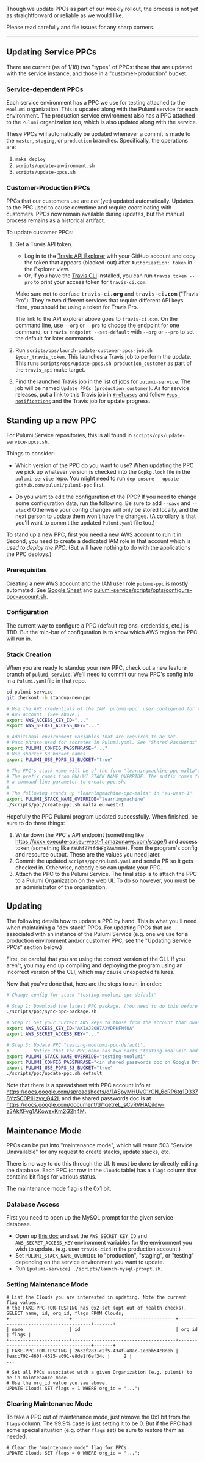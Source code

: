 Though we update PPCs as part of our weekly rollout, the process is not *yet* as straightforward or reliable as we would like.

Please read carefully and file issues for any sharp corners.

---

## Updating Service PPCs

There are current (as of 1/18) two "types" of PPCs: those that are updated with the service instance, and those in a "customer-production" bucket.

### Service-dependent PPCs

Each service environment has a PPC we use for testing attached to the `Moolumi` organization. This is updated along with the Pulumi service for each environment. The production service environment also has a PPC attached to the `Pulumi` organization too, which is also updated along with the service.

These PPCs will automatically be updated whenever a commit is made to the `master`, `staging`, or `production` branches. Specifically, the operations are:

1. `make deploy`
1. `scripts/update-environment.sh`
1. `scripts/update-ppcs.sh`

### Customer-Production PPCs

PPCs that our customers use are _not_ (yet) updated automatically. Updates to the PPC used to cause downtime and require coordinating with customers. PPCs now remain available during updates, but the manual process remains as a historical artifact.

To update customer PPCs:

1. Get a Travis API token.
   - Log in to the [Travis API Explorer](https://developer.travis-ci.com/explore/#explorer) with your GitHub account and copy the token that appears (blacked-out) after `Authorization: token` in the Explorer view.
   - Or, if you have the [Travis CLI](https://github.com/travis-ci/travis.rb) installed, you can run `travis token --pro` to print your access token for `travis-ci.com`.

   Make sure not to confuse <tt>travis-ci<b>.org</b></tt> and <tt>travis-ci<b>.com</b></tt> ("Travis Pro"). They're two different services that require different API keys. Here, you should be using a token for Travis Pro.

   The link to the API explorer above goes to `travis-ci.com`. On the command line, use `--org` or `--pro` to choose the endpoint for one command, or `travis endpoint --set-default` with `--org` or `--pro` to set the default for later commands.
   
2. Run `scripts/ops/launch-update-customer-ppcs-job.sh $your_travis_token`. This launches a Travis job to perform the update. This runs `scripts/ops/update-ppcs.sh production_customer` as part of the `travis_api` make target.
3. Find the launched Travis job in the [list of jobs for `pulumi-service`](https://travis-ci.com/pulumi/pulumi-service). The job will be named `Update PPCs (production_customer)`. As for service releases, put a link to this Travis job in [`#releases`](https://pulumi.slack.com/messages/C79MDKGMV/) and follow [`#ops-notifications`](https://pulumi.slack.com/messages/C8FNQFZQQ/) and the Travis job for update progress.

## Standing up a new PPC

For Pulumi Service repositories, this is all found in `scripts/ops/update-service-ppcs.sh`.

Things to consider:

- Which version of the PPC do you want to use? When updating the PPC we pick up whatever version is checked into the `Gopkg.lock` file in the `pulumi-service` repo. You might need to run `dep ensure --update github.com/pulumi/pulumi-ppc` first.

- Do you want to edit the configuration of the PPC? If you need to change some configuration data, run the following. Be sure to add `--save` and `--stack`! Otherwise your config changes will only be stored locally, and the next person to update them won't have the changes. (A corollary is that you'll want to commit the updated `Pulumi.yaml` file too.)

To stand up a new PPC, first you need a new AWS account to run it in. Second, you need to create a dedicated IAM role in that account which is _used to deploy the PPC_. (But will have nothing to do with the applications the PPC deploys.)

### Prerequisites

Creating a new AWS account and the IAM user role `pulumi-ppc` is mostly automated. See [Google Sheet](https://docs.google.com/spreadsheets/d/1ASpyMHUvC1rCN_6cRP6tq1D3378YzSC0PlHzvv_G42I/edit?ts=5a1c642f#gid=840536896) and [pulumi-service/scripts/opts/configure-ppc-account.sh](https://github.com/pulumi/pulumi-service/blob/master/scripts/ops/configure-ppc-account.sh).

### Configuration

The current way to configure a PPC (default regions, credentials, etc.) is TBD. But the min-bar of configuration is to know which AWS region the PPC will run in.

### Stack Creation

When you are ready to standup your new PPC, check out a new feature branch of `pulumi-service`. We'll need to commit our new PPC's config info in a `Pulumi.yaml`file in that repo.

```bash
cd-pulumi-service
git checkout -b standup-new-ppc

# Use the AWS credentials of the IAM `pulumi-ppc` user configured for the PPC's containing
# AWS account. (See above.)
export AWS_ACCESS_KEY_ID="..."
export AWS_SECRET_ACCESS_KEY="..."

# Additional environment variables that are required to be set.
# Pass phrase used for secretes in Pulumi.yaml. See "Shared Passwords" doc on Google Drive.
export PULUMI_CONFIG_PASSPHRASE="..."
# Use shorter S3 bucket names.
export PULUMI_USE_POPS_S3_BUCKET="true"

# The PPC's stack name will be of the form "learningmachine-ppc-malta".
# The prefix comes from PULUMI_STACK_NAME_OVERRIDE. The suffix comes from
# a command-line parameter to create-ppc.sh.
#
# The following stands up "learningmachine-ppc-malta" in "eu-west-1".
export PULUMI_STACK_NAME_OVERRIDE="learningmachine"
./scripts/ppc/create-ppc.sh malta eu-west-1
```

Hopefully the PPC Pulumi program updated successfully. When finished, be sure to do three things:

1. Write down the PPC's API endpoint (something like https://xxxx.execute-api.eu-west-1.amazonaws.com/stage/) and access token (something like `AWUhfZ7tfdHFgZAAhmU9`). From the program's config and resource output. These are the values you need later.
2. Commit the updated `scripts/ppc/Pulumi.yaml` and send a PR so it gets checked in. Otherwise, nobody else can update your PPC.
3. Attach the PPC to the Pulumi Service. The final step is to attach the PPC to a Pulumi Organization on the web UI. To do so however, you must be an administrator of the organization.

## Updating

The following details how to update a PPC by hand. This is what you'll need when maintaining a "dev stack" PPCs. For updating PPCs that are associated with an instance of the Pulumi Service (e.g. one we use for a production environment and/or customer PPC, see the "Updating Service PPCs" section below.)

First, be careful that you are using the correct version of the CLI.  If you aren't, you may end up compiling and deploying the program using an incorrect version of the CLI, which may cause unexpected failures.

Now that you've done that, here are the steps to run, in order:

```bash
# Change config for stack "testing-moolumi-ppc-default"

# Step 1: Download the latest PPC package. (You need to do this before changing the AWS creds.)
./scripts/ppc/sync-ppc-package.sh

# Step 2: Set your current AWS keys to those from the account that owns the PPC.
export AWS_ACCESS_KEY_ID="AKIAJ2OH7AXVDPKFM4UA"
export AWS_SECRET_ACCESS_KEY="..."

# Step 3: Update PPC "testing-moolumi-ppc-default".
#         Notice that the PPC name has two parts "testing-moolumi" and PPC suffix "default":
export PULUMI_STACK_NAME_OVERRIDE="testing-moolumi"
export PULUMI_CONFIG_PASSPHRASE="<in shared passwords doc on Google Drive>"
export PULUMI_USE_POPS_S3_BUCKET="true"
./scripts/ppc/update-ppc.sh default
```

Note that there is a spreadsheet with PPC account info at https://docs.google.com/spreadsheets/d/1ASpyMHUvC1rCN_6cRP6tq1D3378YzSC0PlHzvv_G42I, and the shared passwords doc is at https://docs.google.com/document/d/1qetreL_sCvRVHAQildw-z3AkXFvg1AKowsxKm2G2h4M.

## Maintenance Mode

PPCs can be put into "maintenance mode", which will return 503 "Service Unavailable" for any request to create stacks, update stacks, etc.

There is no way to do this through the UI. It must be done by directly editing the database. Each PPC (or row in the `Clouds` table) has a `flags` column that contains bit flags for various status.

The maintenance mode flag is the 0x1 bit.

### Database Access
First you need to open up the MySQL prompt for the given service database.

- Open up [this doc](https://docs.google.com/document/d/1p1jvOxbyiy_2OYdtWMjgY3W7vVZXx3Hq3O8Eq1Euea8/edit#) and set the `AWS_SECRET_KEY_ID` and `AWS_SECRET_ACCESS_KEY` environment variables for the environment you wish to update. (e.g. user `travis-cicd` in the production account.)
- Set `PULUMI_STACK_NAME_OVERRIDE` to "production", "staging", or "testing" depending on the service environment you want to update.
- Run `[pulumi-service] ./scripts/launch-mysql-prompt.sh`.

### Setting Maintenance Mode

```
# List the Clouds you are interested in updating. Note the current flag values.
# the FAKE-PPC-FOR-TESTING has 0x2 set (opt out of health checks).
SELECT name, id, org_id, flags FROM Clouds;
+----------------------+--------------------------------------+--------------------------------------+-------+
| name                 | id                                   | org_id                               | flags |
+----------------------+--------------------------------------+--------------------------------------+-------+
| FAKE-PPC-FOR-TESTING | 2632f283-c2f5-434f-a8ac-1e8bb54c8deb | feacc792-460f-4525-a091-e8de1f6ef34c |     2 |
...
```

```
# Set all PPCs associated with a given Organization (e.g. pulumi) to be in maintenance mode.
# Use the org_id value you saw above.
UPDATE Clouds SET flags = 1 WHERE org_id = "...";
```

### Clearing Maintenance Mode

To take a PPC out of maintenance mode, just remove the 0x1 bit from the `flags` column. The 99.9% case is just setting it to be 0. But if the PPC had some special situation (e.g. other `flags` set) be sure to restore them as needed.

```
# Clear the "maintenance mode" flag for PPCs.
UPDATE Clouds SET flags = 0 WHERE org_id = "...";
```